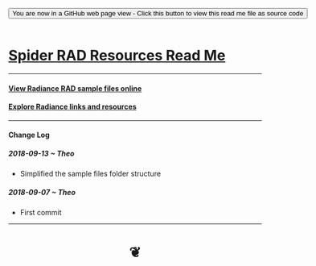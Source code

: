 
<span style=display:none; >[You are now in a GitHub source code view - click this link to view Read Me file as a web page]( https://www.ladybug.tools/spider-rad-rources/#README.md "View file as a web page." ) </span>

<div><input type=button class = "btn btn-secondary btn-sm" onclick=window.location.href="httprs://www.ladybug.tools/spider-rad-resources/"
value="You are now in a GitHub web page view - Click this button to view this read me file as source code" ></div>

<br>

# [Spider RAD Resources Read Me]( #xxxxx/REArDME.md )

<!--
<iframe src=https://www.ladybug.tools/spider-rad-rources/xxxxx.html width=100% height=500px >Iframes are not viewable in GitHub source code views</iframe>
_<small>Spider RAD Resources</small>_

## Full Screen: [Spider RAD Resources]( https://www.ladybug.tools/spider-rad-rources/xxxxx.html )
## Concept
-->

***

#### [View Radiance RAD sample files online]( https://github.com/ladybug-tools/spider-rad-resources/tree/master/rad-sample-files )

#### [Explore Radiance links and resources]( https://github.com/ladybug-tools/spider-rad-resources/blob/master/radiance-resources/radiance-links.md )

***

<!--
## To Do / Wish List


## Issues


## Things you can do using this script

* Click the Octocat icon to view or edit the source code on GitHub
* Click on title to reload
* Press Control-U/Command-Option-U to view the source code
* Press Control-Shift-J/Command-Option-J to see if the JavaScript console reports any errors


## Links of Interest

-->
#### Change Log

##### 2018-09-13 ~ Theo

* Simplified the sample files folder structure


##### 2018-09-07 ~ Theo

* First commit


***

# <center title="hello!" ><a href=javascript:window.scrollTo(0,0); style=text-decoration:none; > ❦ </a></center>

